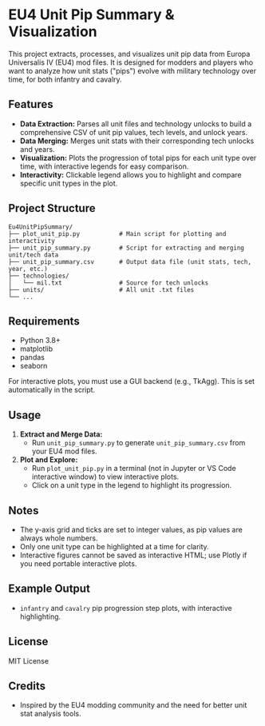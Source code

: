 # EU4 Unit Pip Summary & Visualization

This project extracts, processes, and visualizes unit pip data from Europa Universalis IV (EU4) mod files. It is designed for modders and players who want to analyze how unit stats ("pips") evolve with military technology over time, for both infantry and cavalry.

## Features
- **Data Extraction:** Parses all unit files and technology unlocks to build a comprehensive CSV of unit pip values, tech levels, and unlock years.
- **Data Merging:** Merges unit stats with their corresponding tech unlocks and years.
- **Visualization:** Plots the progression of total pips for each unit type over time, with interactive legends for easy comparison.
- **Interactivity:** Clickable legend allows you to highlight and compare specific unit types in the plot.

## Project Structure
```
Eu4UnitPipSummary/
├── plot_unit_pip.py           # Main script for plotting and interactivity
├── unit_pip_summary.py        # Script for extracting and merging unit/tech data
├── unit_pip_summary.csv       # Output data file (unit stats, tech, year, etc.)
├── technologies/
│   └── mil.txt                # Source for tech unlocks
├── units/                     # All unit .txt files
└── ...
```

## Requirements
- Python 3.8+
- matplotlib
- pandas
- seaborn

For interactive plots, you must use a GUI backend (e.g., TkAgg). This is set automatically in the script.

## Usage
1. **Extract and Merge Data:**
   - Run `unit_pip_summary.py` to generate `unit_pip_summary.csv` from your EU4 mod files.
2. **Plot and Explore:**
   - Run `plot_unit_pip.py` in a terminal (not in Jupyter or VS Code interactive window) to view interactive plots.
   - Click on a unit type in the legend to highlight its progression.

## Notes
- The y-axis grid and ticks are set to integer values, as pip values are always whole numbers.
- Only one unit type can be highlighted at a time for clarity.
- Interactive figures cannot be saved as interactive HTML; use Plotly if you need portable interactive plots.

## Example Output
- `infantry` and `cavalry` pip progression step plots, with interactive highlighting.

## License
MIT License

## Credits
- Inspired by the EU4 modding community and the need for better unit stat analysis tools.
